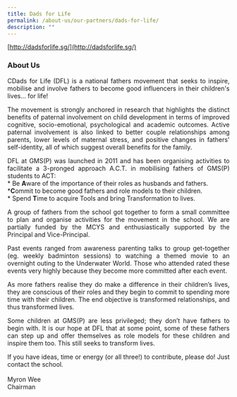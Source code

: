 ```yaml
---
title: Dads for Life
permalink: /about-us/our-partners/dads-for-life/
description: ""
---
```

[http://dadsforlife.sg/](http://dadsforlife.sg/)  

### About Us

<p style="text-align: justify;">CDads for Life (DFL) is a national fathers movement that seeks to inspire, mobilise and involve fathers to become good influencers in their children's lives... for life!  
  
</p><p style="text-align: justify;">The movement is strongly anchored in research that highlights the distinct benefits of paternal involvement on child development in terms of improved cognitive, socio-emotional, psychological and academic outcomes. Active paternal involvement is also linked to better couple relationships among parents, lower levels of maternal stress, and positive changes in fathers' self-identity, all of which suggest overall benefits for the family.  
  
</p><p style="text-align: justify;">DFL at GMS(P) was launched in 2011 and has been organising activities to facilitate a 3-pronged approach A.C.T. in mobilising fathers of GMS(P) students to ACT:  <br>
	* Be&nbsp;<b>A</b>ware of the importance of their roles as husbands and fathers.<br>
	*<b>C</b>ommit to become good fathers and role models to their children.<br>
	* Spend&nbsp;<b>T</b>ime to acquire Tools and bring Transformation to lives.
      
</p><p style="text-align: justify;">A group of fathers from the school got together to form a small committee to plan and organise activities for the movement in the school. We are partially funded by the MCYS and enthusiastically supported by the Principal and Vice-Principal.  
  
</p><p style="text-align: justify;">Past events ranged from awareness parenting talks to group get-together (eg. weekly badminton sessions) to watching a themed movie to an overnight outing to the Underwater World. Those who attended rated these events very highly because they become more committed after each event.  
  
</p><p style="text-align: justify;">As more fathers realise they do make a difference in their children’s lives, they are conscious of their roles and they begin to commit to spending more time with their children. The end objective is transformed relationships, and thus transformed lives.  
  
</p><p style="text-align: justify;">Some children at GMS(P) are less privileged; they don’t have fathers to begin with. It is our hope at DFL that at some point, some of these fathers can step up and offer themselves as role models for these children and inspire them too. This still seeks to transform lives.  
  
</p><p style="text-align: justify;">If you have ideas, time or energy (or all three!) to contribute, please do! Just contact the school.  <br>
<br>
Myron Wee <br>
Chairman</p>